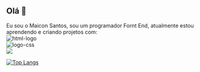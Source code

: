 ## Olá 👋

Eu sou o Maicon Santos, sou um programador Fornt End, atualmente estou aprendendo e criando projetos com:
<br>
<img src="https://img.shields.io/badge/HTML5-E34F26?style=for-the-badge&logo=html5&logoColor=white" alt="html-logo"/><br>
<img src="https://img.shields.io/badge/CSS-239120?&style=for-the-badge&logo=css3&logoColor=white" alt="logo-css" /><br>
<img src="https://img.shields.io/badge/connect-%2300843e.svg?style=for-the-badge&logo=symfony&logoColor=white"/>

[![Top Langs](https://github-readme-stats.vercel.app/api/top-langs/?username=Maicon501)](https://github.com/anuraghazra/github-readme-stats)
